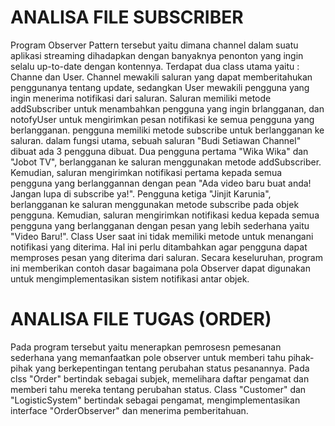 # ANALISA FILE SUBSCRIBER
Program Observer Pattern tersebut yaitu dimana channel dalam suatu aplikasi streaming dihadapkan dengan banyaknya penonton 
yang ingin selalu up-to-date dengan kontennya.
Terdapat dua class utama yaitu : Channe dan User.
Channel mewakili saluran yang dapat memberitahukan penggunanya tentang update, sedangkan User mewakili pengguna yang ingin menerima notifikasi dari saluran.
Saluran memiliki metode addSubscriber untuk menambahkan pengguna yang ingin brlangganan, dan notofyUser untuk mengirimkan pesan notifikasi ke semua pengguna yang berlangganan.
pengguna memiliki metode subscribe untuk berlangganan ke saluran.
dalam fungsi utama, sebuah saluran "Budi Setiawan Channel" dibuat ada 3 pengguna dibuat. Dua pengguna pertama "Wika Wika" dan "Jobot TV", berlangganan ke saluran menggunakan metode addSubscriber.
Kemudian, saluran mengirimkan notifikasi pertama kepada semua pengguna yang berlanggannan dengan pean "Ada video baru buat anda! Jangan lupa di subscribe ya!".
Pengguna ketiga "Jinjit Karunia", berlangganan ke saluran menggunakan metode subscribe pada objek pengguna. Kemudian, saluran mengirimkan notifikasi kedua kepada semua pengguna yang berlangganan dengan pesan yang lebih sederhana yaitu "Video Baru!".
Class User saat ini tidak memiliki metode untuk menangani notifikasi yang diterima.
Hal ini perlu ditambahkan agar pengguna dapat memproses pesan yang diterima dari saluran.
Secara keseluruhan, program ini memberikan contoh dasar bagaimana pola Observer dapat digunakan untuk mengimplementasikan sistem notifikasi antar objek.


# ANALISA FILE TUGAS (ORDER)
Pada program tersebut yaitu menerapkan pemrosesn pemesanan sederhana yang memanfaatkan pole observer untuk memberi tahu pihak-pihak yang berkepentingan tentang perubahan status pesanannya.
Pada clss "Order" bertindak sebagai subjek, memelihara daftar pengamat dan memberi tahu mereka tentang perubahan status. 
Class "Customer" dan "LogisticSystem" bertindak sebagai pengamat, mengimplementasikan interface "OrderObserver" dan menerima pemberitahuan.
